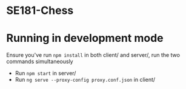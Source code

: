 # SE181-Chess

# Running in development mode
Ensure you've run `npm install` in both client/ and server/, run the two commands simultaneously
- Run `npm start` in server/
- Run `ng serve --proxy-config proxy.conf.json` in client/
